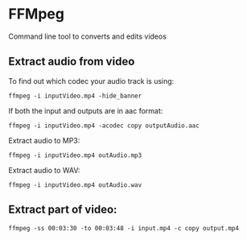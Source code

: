 # FFMpeg

Command line tool to converts and edits videos


## Extract audio from video

To find out which codec your audio track is using:

```ffmpeg -i inputVideo.mp4 -hide_banner```

If both the input and outputs are in aac format:

```ffmpeg -i inputVideo.mp4 -acodec copy outputAudio.aac```

Extract audio to MP3:

```ffmpeg -i inputVideo.mp4 outAudio.mp3```

Extract audio to WAV:

```ffmpeg -i inputVideo.mp4 outAudio.wav```

## Extract part of video:

```ffmpeg -ss 00:03:30 -to 00:03:48 -i input.mp4 -c copy output.mp4```
